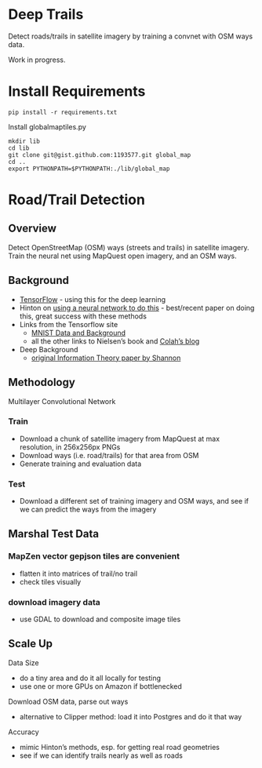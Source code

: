# Deep Trails

Detect roads/trails in satellite imagery by training a convnet with OSM ways data.

Work in progress.

# Install Requirements

    pip install -r requirements.txt 

Install globalmaptiles.py

    mkdir lib
    cd lib
    git clone git@gist.github.com:1193577.git global_map
    cd ..
    export PYTHONPATH=$PYTHONPATH:./lib/global_map

# Road/Trail Detection

## Overview

Detect OpenStreetMap (OSM) ways (streets and trails) in satellite imagery. Train the neural net using MapQuest open imagery, and an OSM ways.

## Background

* [TensorFlow](https://www.tensorflow.org/) - using this for the deep learning
* Hinton on [using a neural network to do this](http://citeseerx.ist.psu.edu/viewdoc/download?doi=10.1.1.232.1679&rep=rep1&type=pdf) - best/recent paper on doing this, great success with these methods
* Links from the Tensorflow site
    * [MNIST Data and Background](http://yann.lecun.com/exdb/mnist/)
    * all the other links to Nielsen’s book and [Colah’s blog](http://colah.github.io/posts/2015-08-Backprop/)
* Deep Background
    * [original Information Theory paper by Shannon](http://worrydream.com/refs/Shannon%20-%20A%20Mathematical%20Theory%20of%20Communication.pdf)


## Methodology

Multilayer Convolutional Network

### Train

* Download a chunk of satellite imagery from MapQuest at max resolution, in 256x256px PNGs
* Download ways (i.e. road/trails) for that area from OSM 
* Generate training and evaluation data

### Test 

* Download a different set of training imagery and OSM ways, and see if we can predict the ways from the imagery

## Marshal Test Data

### MapZen vector gepjson tiles are convenient

* flatten it into matrices of trail/no trail
* check tiles visually 

### download imagery data

* use GDAL to download and composite image tiles

## Scale Up

Data Size

* do a tiny area and do it all locally for testing
* use one or more GPUs on Amazon if bottlenecked

Download OSM data, parse out ways

* alternative to Clipper method: load it into Postgres and do it that way

Accuracy

* mimic Hinton’s methods, esp. for getting real road geometries
* see if we can identify trails nearly as well as roads